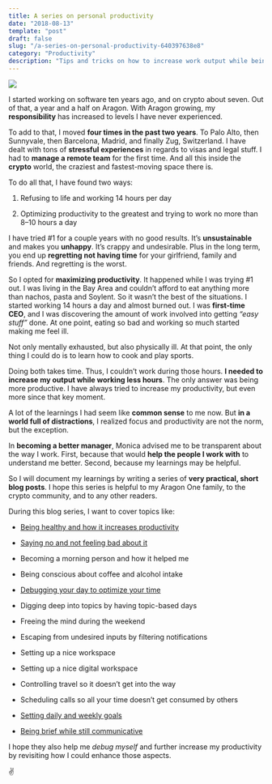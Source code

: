 ```yaml
---
title: A series on personal productivity
date: "2018-08-13"
template: "post"
draft: false
slug: "/a-series-on-personal-productivity-640397638e8"
category: "Productivity"
description: "Tips and tricks on how to increase work output while being healthy and happy"
---
```


![](https://cdn-images-1.medium.com/max/3000/1*2tHkMD6eONxUyX0L10fC7Q.png)

I started working on software ten years ago, and on crypto about seven. Out of that, a year and a half on Aragon. With Aragon growing, my **responsibility** has increased to levels I have never experienced.

To add to that, I moved **four times in the past two years**. To Palo Alto, then Sunnyvale, then Barcelona, Madrid, and finally Zug, Switzerland. I have dealt with tons of **stressful experiences** in regards to visas and legal stuff. I had to **manage a remote team** for the first time. And all this inside the **crypto** world, the craziest and fastest-moving space there is.

To do all that, I have found two ways:

1. Refusing to life and working 14 hours per day

1. Optimizing productivity to the greatest and trying to work no more than 8–10 hours a day

I have tried #1 for a couple years with no good results. It’s **unsustainable** and makes you **unhappy**. It’s crappy and undesirable. Plus in the long term, you end up **regretting not having time** for your girlfriend, family and friends. And regretting is the worst.

So I opted for **maximizing productivity**. It happened while I was trying #1 out. I was living in the Bay Area and couldn’t afford to eat anything more than nachos, pasta and Soylent. So it wasn’t the best of the situations. I started working 14 hours a day and almost burned out. I was **first-time CEO**, and I was discovering the amount of work involved into getting *“easy stuff”* done. At one point, eating so bad and working so much started making me feel ill.

Not only mentally exhausted, but also physically ill. At that point, the only thing I could do is to learn how to cook and play sports.

Doing both takes time. Thus, I couldn’t work during those hours. **I needed to increase my output while working less hours**. The only answer was being more productive. I have always tried to increase my productivity, but even more since that key moment.

A lot of the learnings I had seem like **common sense** to me now. But **in a world full of distractions**, I realized focus and productivity are not the norm, but the exception.

In **becoming a better manager**, Monica advised me to be transparent about the way I work. First, because that would **help the people I work with** to understand me better. Second, because my learnings may be helpful.

So I will document my learnings by writing a series of **very practical, short blog posts**. I hope this series is helpful to my Aragon One family, to the crypto community, and to any other readers.

During this blog series, I want to cover topics like:

* [Being healthy and how it increases productivity](https://blog.luisivan.net/being-healthy-and-how-it-increases-productivity-9c26c4fa8cc5)

* [Saying no and not feeling bad about it](https://blog.luisivan.net/saying-no-should-be-the-rule-not-the-exception-be8828110ea)

* Becoming a morning person and how it helped me

* Being conscious about coffee and alcohol intake

* [Debugging your day to optimize your time](https://blog.luisivan.net/debugging-your-day-f293b52b24d0)

* Digging deep into topics by having topic-based days

* Freeing the mind during the weekend

* Escaping from undesired inputs by filtering notifications

* Setting up a nice workspace

* Setting up a nice digital workspace

* Controlling travel so it doesn’t get into the way

* Scheduling calls so all your time doesn’t get consumed by others

* [Setting daily and weekly goals](https://blog.luisivan.net/setting-daily-and-weekly-goals-ee71dc807f08)

* [Being brief while still communicative](https://blog.luisivan.net/saving-time-by-writing-better-11bce34f4631)

I hope they also help me *debug myself* and further increase my productivity by revisiting how I could enhance those aspects.

✌

